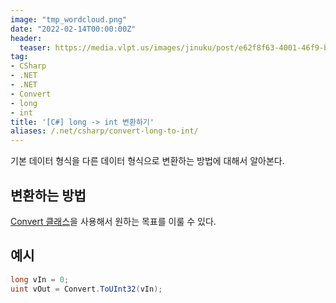 ```yaml
---
image: "tmp_wordcloud.png"
date: "2022-02-14T00:00:00Z"
header:
  teaser: https://media.vlpt.us/images/jinuku/post/e62f8f63-4001-46f9-b811-dc6f62f0828e/40cc3e52-745d-48b8-8a09-02c21efc36e5.png
tag:
- CSharp
- .NET
- .NET
- Convert
- long
- int
title: '[C#] long -> int 변환하기'
aliases: /.net/csharp/convert-long-to-int/
---
```


기본 데이터 형식을 다른 데이터 형식으로 변환하는 방법에 대해서 알아본다.

## 변환하는 방법

[Convert 클래스](https://docs.microsoft.com/ko-kr/dotnet/api/system.convert)을 사용해서 원하는 목표를 이룰 수 있다.

## 예시

```csharp
long vIn = 0;
uint vOut = Convert.ToUInt32(vIn);
```
